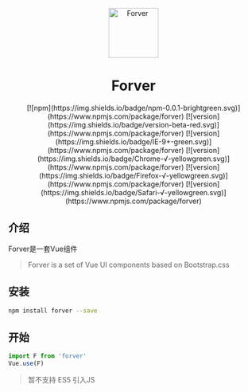<p align="center">
<img src="http://ohhzjlczd.bkt.clouddn.com/forver.png" alt="Forver" width="100">
</p>
<h1 align="center">Forver</h1>

<p align="center">
[![npm](https://img.shields.io/badge/npm-0.0.1-brightgreen.svg)](https://www.npmjs.com/package/forver)
[![version](https://img.shields.io/badge/version-beta-red.svg)](https://www.npmjs.com/package/forver)
[![version](https://img.shields.io/badge/IE-9+-green.svg)](https://www.npmjs.com/package/forver)
[![version](https://img.shields.io/badge/Chrome-√-yellowgreen.svg)](https://www.npmjs.com/package/forver)
[![version](https://img.shields.io/badge/Firefox-√-yellowgreen.svg)](https://www.npmjs.com/package/forver)
[![version](https://img.shields.io/badge/Safari-√-yellowgreen.svg)](https://www.npmjs.com/package/forver)
</p>

## 介绍

Forver是一套Vue组件

> Forver is a set of Vue UI components based on Bootstrap.css

## 安装
``` bash
npm install forver --save
```

## 开始
``` js
import F from 'forver'
Vue.use(F)
```

> 暂不支持 ES5 引入JS
